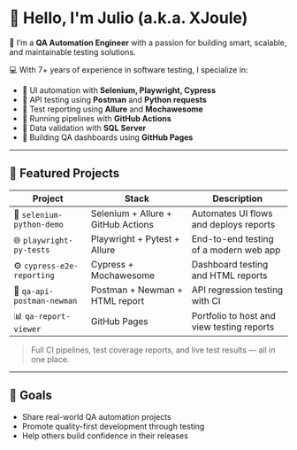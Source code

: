 # 👋 Hello, I'm Julio (a.k.a. XJoule)

🎯 I’m a **QA Automation Engineer** with a passion for building smart, scalable, and maintainable testing solutions.

💻 With 7+ years of experience in software testing, I specialize in:
- 🔹 UI automation with **Selenium, Playwright, Cypress**
- 🔹 API testing using **Postman** and **Python requests**
- 🔹 Test reporting using **Allure** and **Mochawesome**
- 🔹 Running pipelines with **GitHub Actions**
- 🔹 Data validation with **SQL Server**
- 🔹 Building QA dashboards using **GitHub Pages**

---

## 🧪 Featured Projects

| Project | Stack | Description |
|--------|-------|-------------|
| 🔧 `selenium-python-demo` | Selenium + Allure + GitHub Actions | Automates UI flows and deploys reports |
| 🌐 `playwright-py-tests` | Playwright + Pytest + Allure | End-to-end testing of a modern web app |
| ⚙️ `cypress-e2e-reporting` | Cypress + Mochawesome | Dashboard testing and HTML reports |
| 🔁 `qa-api-postman-newman` | Postman + Newman + HTML report | API regression testing with CI |
| 📊 `qa-report-viewer` | GitHub Pages | Portfolio to host and view testing reports |

> Full CI pipelines, test coverage reports, and live test results — all in one place.

---

## 🚀 Goals

- Share real-world QA automation projects
- Promote quality-first development through testing
- Help others build confidence in their releases


